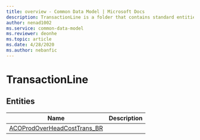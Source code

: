 ```yaml
---
title: overview - Common Data Model | Microsoft Docs
description: TransactionLine is a folder that contains standard entities related to the Common Data Model.
author: nenad1002
ms.service: common-data-model
ms.reviewer: deonhe
ms.topic: article
ms.date: 4/28/2020
ms.author: nebanfic
---
```


# TransactionLine


## Entities

|Name|Description|
|---|---|
|[ACOProdOverHeadCostTrans_BR](ACOProdOverHeadCostTrans_BR.md)||
